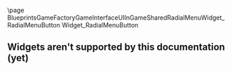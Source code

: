 \page BlueprintsGameFactoryGameInterfaceUIInGameSharedRadialMenuWidget_RadialMenuButton Widget_RadialMenuButton
## Widgets aren't supported by this documentation (yet)
